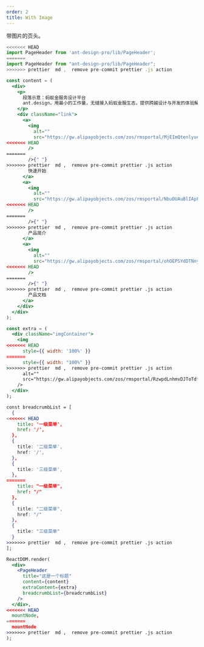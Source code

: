 ```yaml
---
order: 2
title: With Image
---
```


带图片的页头。

```jsx
<<<<<<< HEAD
import PageHeader from 'ant-design-pro/lib/PageHeader';
=======
import PageHeader from "ant-design-pro/lib/PageHeader";
>>>>>>> prettier  md ,  remove pre-commit prettier .js action

const content = (
  <div>
    <p>
      段落示意：蚂蚁金服务设计平台
      ant.design，用最小的工作量，无缝接入蚂蚁金服生态，提供跨越设计与开发的体验解决方案。
    </p>
    <div className="link">
      <a>
        <img
          alt=""
          src="https://gw.alipayobjects.com/zos/rmsportal/MjEImQtenlyueSmVEfUD.svg"
<<<<<<< HEAD
        />
=======
        />{" "}
>>>>>>> prettier  md ,  remove pre-commit prettier .js action
        快速开始
      </a>
      <a>
        <img
          alt=""
          src="https://gw.alipayobjects.com/zos/rmsportal/NbuDUAuBlIApFuDvWiND.svg"
<<<<<<< HEAD
        />
=======
        />{" "}
>>>>>>> prettier  md ,  remove pre-commit prettier .js action
        产品简介
      </a>
      <a>
        <img
          alt=""
          src="https://gw.alipayobjects.com/zos/rmsportal/ohOEPSYdDTNnyMbGuyLb.svg"
<<<<<<< HEAD
        />
=======
        />{" "}
>>>>>>> prettier  md ,  remove pre-commit prettier .js action
        产品文档
      </a>
    </div>
  </div>
);

const extra = (
  <div className="imgContainer">
    <img
<<<<<<< HEAD
      style={{ width: '100%' }}
=======
      style={{ width: "100%" }}
>>>>>>> prettier  md ,  remove pre-commit prettier .js action
      alt=""
      src="https://gw.alipayobjects.com/zos/rmsportal/RzwpdLnhmvDJToTdfDPe.png"
    />
  </div>
);

const breadcrumbList = [
  {
<<<<<<< HEAD
    title: '一级菜单',
    href: '/',
  },
  {
    title: '二级菜单',
    href: '/',
  },
  {
    title: '三级菜单',
  },
=======
    title: "一级菜单",
    href: "/"
  },
  {
    title: "二级菜单",
    href: "/"
  },
  {
    title: "三级菜单"
  }
>>>>>>> prettier  md ,  remove pre-commit prettier .js action
];

ReactDOM.render(
  <div>
    <PageHeader
      title="这是一个标题"
      content={content}
      extraContent={extra}
      breadcrumbList={breadcrumbList}
    />
  </div>,
<<<<<<< HEAD
  mountNode,
=======
  mountNode
>>>>>>> prettier  md ,  remove pre-commit prettier .js action
);
```

<style>
#scaffold-src-components-PageHeader-demo-image .code-box-demo {
  background: #f2f4f5;
}
#scaffold-src-components-PageHeader-demo-image .imgContainer {
  margin-top: -60px;
  text-align: center;
  width: 195px;
}
#scaffold-src-components-PageHeader-demo-image .link {
	margin-top: 16px;
}
#scaffold-src-components-PageHeader-demo-image .link a {
  margin-right: 32px;
}
#scaffold-src-components-PageHeader-demo-image .link img {
  vertical-align: middle;
  margin-right: 8px;
}
</style>

